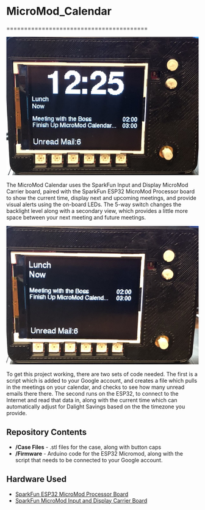 # MicroMod_Calendar

========================================

![MicroMod Input and Display Calendar Default View](https://github.com/awende/MicroMod_Calendar/blob/main/images/Input%20and%20Display%20Calendar%20View1.JPG)

The MicroMod Calendar uses the SparkFun Input and Display MicroMod Carrier board, paired with the SparkFun ESP32 MicroMod Processor board to show the current time, display next and upcoming meetings, and provide visual alerts using the on-board LEDs. The 5-way switch changes the backlight level along with a secondary view, which provides a little more space between your next meeting and future meetings.

![MicroMod Input and Display Calendar Alternate View](https://github.com/awende/MicroMod_Calendar/blob/main/images/Input%20and%20Display%20Calendar%20View0.JPG)

To get this project working, there are two sets of code needed. The first is a script which is added to your Google account, and creates a file which pulls in the meetings on your calendar, and checks to see how many unread emails there there. The second runs on the ESP32, to connect to the Internet and read that data in, along with the current time which can automatically adjust for Dalight Savings based on the the timezone you provide.

Repository Contents
-------------------
* **/Case Files** - .stl files for the case, along with button caps
* **/Firmware** - Arduino code for the ESP32 Micromod, along with the script that needs to be connected to your Google account.

Hardware Used
-------------------
* [SparkFun ESP32 MicroMod Processor Board](https://www.sparkfun.com/products/16781)
* [SparkFun MicroMod Input and Display Carrier Board](https://www.sparkfun.com/products/16985)